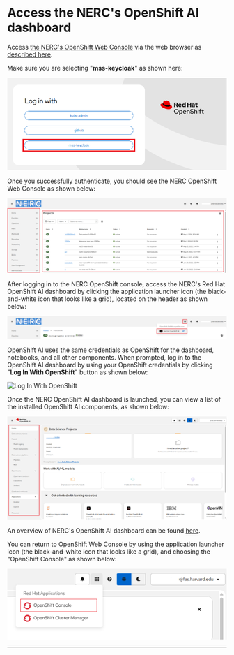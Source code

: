 # Access the NERC's OpenShift AI dashboard

Access [the NERC's OpenShift Web Console](https://console.apps.shift.nerc.mghpcc.org)
via the web browser as [described here](../../openshift/logging-in/access-the-openshift-web-console.md).

Make sure you are selecting "**mss-keycloak**" as shown here:

![OpenShift Login with KeyCloak](images/openshift_login.png)

Once you successfully authenticate, you should see the NERC OpenShift Web Console
as shown below:

![OpenShift Web Console](images/openshift-web-console.png)

After logging in to the NERC OpenShift console, access the NERC's Red Hat OpenShift
AI dashboard by clicking the application launcher icon (the black-and-white
icon that looks like a grid), located on the header as shown below:

![The NERC RHOAI Link](images/the-rhoai-link.png)

OpenShift AI uses the same credentials as OpenShift for the dashboard, notebooks,
and all other components. When prompted, log in to the OpenShift AI dashboard by
using your OpenShift credentials by clicking "**Log In With OpenShift**" button
as shown below:

![Log In With OpenShift](images/log_in_with_openshift.png)

Once the NERC OpenShift AI dashboard is launched, you can view a list of the
installed OpenShift AI components, as shown below:

![The NERC RHOAI Dashboard](images/the-rhoai-dashboard.png)

An overview of NERC's OpenShift AI dashboard can be found [here](./the-rhoai-dashboard-overview.md).

You can return to OpenShift Web Console by using the application launcher icon
(the black-and-white icon that looks like a grid), and choosing the "OpenShift
Console" as shown below:

![The NERC OpenShift Web Console Link](images/the-nerc-openshift-web-console-link.png)

---
